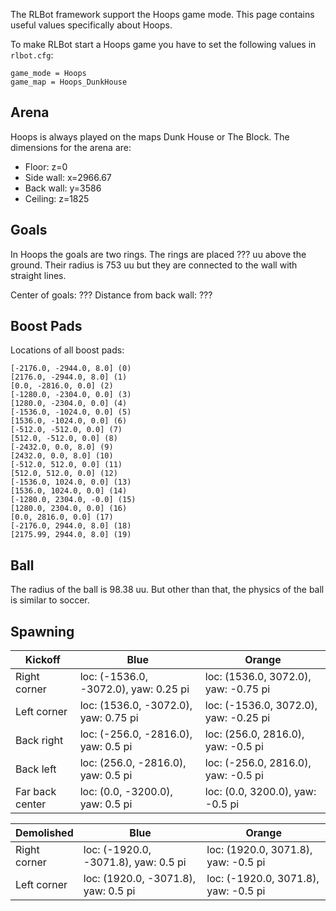 The RLBot framework support the Hoops game mode. This page contains useful values specifically about Hoops.

To make RLBot start a Hoops game you have to set the following values in `rlbot.cfg`:

```
game_mode = Hoops
game_map = Hoops_DunkHouse
```

## Arena

Hoops is always played on the maps Dunk House or The Block. The dimensions for the arena are:

- Floor: z=0
- Side wall: x=2966.67
- Back wall: y=3586
- Ceiling: z=1825

## Goals

In Hoops the goals are two rings. The rings are placed ??? uu above the ground. Their radius is 753 uu but they are connected to the wall with straight lines.

Center of goals: ???
Distance from back wall: ???

## Boost Pads

Locations of all boost pads:

```
[-2176.0, -2944.0, 8.0] (0)
[2176.0, -2944.0, 8.0] (1)
[0.0, -2816.0, 0.0] (2)
[-1280.0, -2304.0, 0.0] (3)
[1280.0, -2304.0, 0.0] (4)
[-1536.0, -1024.0, 0.0] (5)
[1536.0, -1024.0, 0.0] (6)
[-512.0, -512.0, 0.0] (7)
[512.0, -512.0, 0.0] (8)
[-2432.0, 0.0, 8.0] (9)
[2432.0, 0.0, 8.0] (10)
[-512.0, 512.0, 0.0] (11)
[512.0, 512.0, 0.0] (12)
[-1536.0, 1024.0, 0.0] (13)
[1536.0, 1024.0, 0.0] (14)
[-1280.0, 2304.0, -0.0] (15)
[1280.0, 2304.0, 0.0] (16)
[0.0, 2816.0, 0.0] (17)
[-2176.0, 2944.0, 8.0] (18)
[2175.99, 2944.0, 8.0] (19)
```

## Ball

The radius of the ball is 98.38 uu. But other than that, the physics of the ball is similar to soccer.

## Spawning

| Kickoff         | Blue                                   | Orange                                |
|-----------------|----------------------------------------|---------------------------------------|
| Right corner    | loc: (-1536.0, -3072.0), yaw: 0.25 pi  | loc: (1536.0, 3072.0), yaw: -0.75 pi  |
| Left corner     | loc: (1536.0, -3072.0), yaw: 0.75 pi   | loc: (-1536.0, 3072.0), yaw: -0.25 pi |
| Back right      | loc: (-256.0, -2816.0), yaw: 0.5 pi    | loc: (256.0, 2816.0), yaw: -0.5 pi    |
| Back left       | loc: (256.0, -2816.0), yaw: 0.5 pi     | loc: (-256.0, 2816.0), yaw: -0.5 pi   |
| Far back center | loc: (0.0, -3200.0), yaw: 0.5 pi       | loc: (0.0, 3200.0), yaw: -0.5 pi      |

| Demolished      | Blue                                   | Orange                                |
|-----------------|----------------------------------------|---------------------------------------|
| Right corner    | loc: (-1920.0, -3071.8), yaw: 0.5 pi   | loc: (1920.0, 3071.8), yaw: -0.5 pi   |
| Left corner     | loc: (1920.0, -3071.8), yaw: 0.5 pi    | loc: (-1920.0, 3071.8), yaw: -0.5 pi  |
